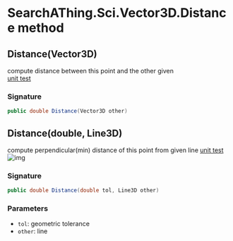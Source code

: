 # SearchAThing.Sci.Vector3D.Distance method
## Distance(Vector3D)
compute distance between this point and the other given            
            [unit test](/test/Vector3D/Vector3DTest_0014.cs)

### Signature
```csharp
public double Distance(Vector3D other)
```
## Distance(double, Line3D)
compute perpendicular(min) distance of this point from given line
            [unit test](/test/Vector3D/Vector3DTest_0014.cs)
            ![img](/test/Vector3D/Vector3DTest_0014.png)

### Signature
```csharp
public double Distance(double tol, Line3D other)
```
### Parameters
- `tol`: geometric tolerance
- `other`: line

